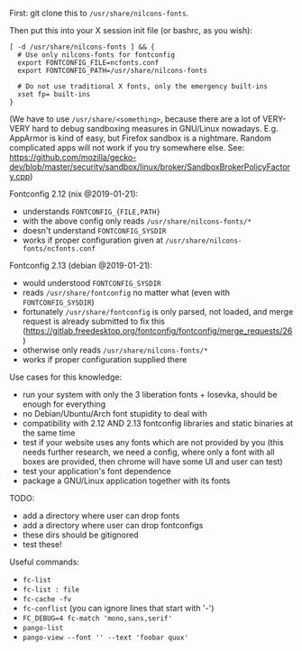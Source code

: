 First: git clone this to `/usr/share/nilcons-fonts`.

Then put this into your X session init file (or bashrc, as you wish):

    [ -d /usr/share/nilcons-fonts ] && {
      # Use only nilcons-fonts for fontconfig
      export FONTCONFIG_FILE=ncfonts.conf
      export FONTCONFIG_PATH=/usr/share/nilcons-fonts

      # Do not use traditional X fonts, only the emergency built-ins
      xset fp= built-ins
    }

(We have to use `/usr/share/<something>`, because there are a lot of
VERY-VERY hard to debug sandboxing measures in GNU/Linux nowadays. E.g.
AppArmor is kind of easy, but Firefox sandbox is a nightmare.  Random
complicated apps will not work if you try somewhere else.  See:
https://github.com/mozilla/gecko-dev/blob/master/security/sandbox/linux/broker/SandboxBrokerPolicyFactory.cpp)

Fontconfig 2.12 (nix @2019-01-21):
  - understands `FONTCONFIG_{FILE,PATH}`
  - with the above config only reads `/usr/share/nilcons-fonts/*`
  - doesn't understand `FONTCONFIG_SYSDIR`
  - works if proper configuration given at `/usr/share/nilcons-fonts/ncfonts.conf`

Fontconfig 2.13 (debian @2019-01-21):
  - would understood `FONTCONFIG_SYSDIR`
  - reads `/usr/share/fontconfig` no matter what (even with `FONTCONFIG_SYSDIR`)
  - fortunately `/usr/share/fontconfig` is only parsed, not loaded,
    and merge request is already submitted to fix this
    (https://gitlab.freedesktop.org/fontconfig/fontconfig/merge_requests/26)
  - otherwise only reads `/usr/share/nilcons-fonts/*`
  - works if proper configuration supplied there

Use cases for this knowledge:
  - run your system with only the 3 liberation fonts + Iosevka, should be enough for everything
  - no Debian/Ubuntu/Arch font stupidity to deal with
  - compatibility with 2.12 AND 2.13 fontconfig libraries and static binaries at the same time
  - test if your website uses any fonts which are not provided by you
    (this needs further research, we need a config, where only a font
    with all boxes are provided, then chrome will have some UI and
    user can test)
  - test your application's font dependence
  - package a GNU/Linux application together with its fonts

TODO:
  - add a directory where user can drop fonts
  - add a directory where user can drop fontconfigs
  - these dirs should be gitignored
  - test these!

Useful commands:
  - `fc-list`
  - `fc-list : file`
  - `fc-cache -fv`
  - `fc-conflist` (you can ignore lines that start with '-')
  - `FC_DEBUG=4 fc-match 'mono,sans,serif'`
  - `pango-list`
  - `pango-view --font '' --text 'foobar quux'`
